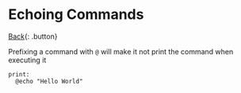 # Echoing Commands

[Back](../buildtools.md){: .button}

Prefixing a command with `@` will make it not print the command when executing it

```
print:
  @echo "Hello World"
```

